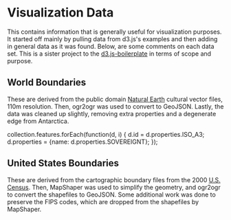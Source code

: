 # Visualization Data

This contains information that is generally useful for visualization
purposes. It started off mainly by pulling data from d3.js's examples and
then adding in general data as it was found. Below, are some comments
on each data set. This is a sister project to the [d3.js-boilerplate](https://github.com/zmaril/d3.js-boilerplate)
in terms of scope and purpose. 

## World Boundaries

These are derived from the public domain [Natural Earth](http://www.naturalearthdata.com/downloads/) cultural vector files, 110m resolution. Then, ogr2ogr was used to convert to GeoJSON. Lastly, the data was cleaned up slightly, removing extra properties and a degenerate edge from Antarctica.

 collection.features.forEach(function(d, i) {
   d.id = d.properties.ISO_A3;
   d.properties = {name: d.properties.SOVEREIGNT};
 });

## United States Boundaries

These are derived from the cartographic boundary files from the 2000
[U.S. Census](http://www.census.gov/geo/www/cob/bdy_files.html
). Then, MapShaper was used to simplify the geometry, and ogr2ogr to
convert the shapefiles to GeoJSON. Some additional work was done to
preserve the FIPS codes, which are dropped from the shapefiles by
MapShaper.
